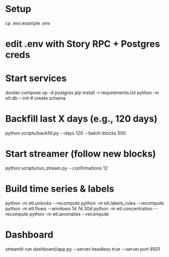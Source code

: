 # Setup
cp .env.example .env
# edit .env with Story RPC + Postgres creds


# Start services
docker compose up -d postgres
pip install -r requirements.txt
python -m etl.db --init # create schema


# Backfill last X days (e.g., 120 days)
python scripts/backfill.py --days 120 --batch-blocks 500


# Start streamer (follow new blocks)
python scripts/run_stream.py --confirmations 12


# Build time series & labels
python -m etl.unlocks --recompute
python -m etl.labels_rules --recompute
python -m etl.flows --windows 1d 7d 30d
python -m etl.concentration --recompute
python -m etl.anomalies --recompute


# Dashboard
streamlit run dashboard/app.py --server.headless true --server.port 8501
